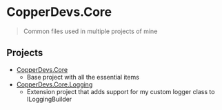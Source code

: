 # CopperDevs.Core

> Common files used in multiple projects of mine

## Projects
- [CopperDevs.Core](./CopperDevs.Core)
  - Base project with all the essential items
- [CopperDevs.Core.Logging](./CopperDevs.Core.Logging)
  - Extension project that adds support for my custom logger class to ILoggingBuilder